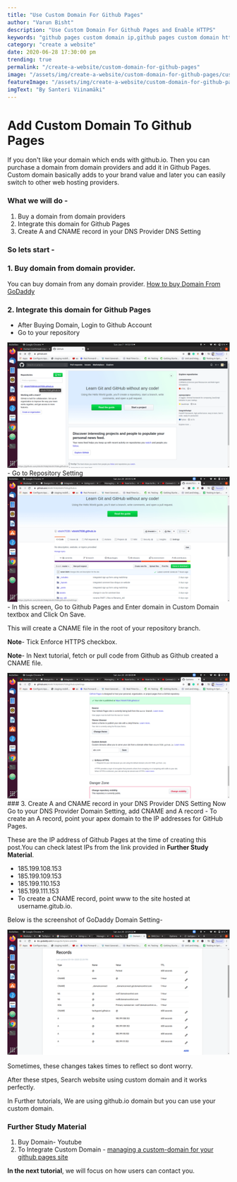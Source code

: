 ```yaml
---
title: "Use Custom Domain For Github Pages"
author: "Varun Bisht"
description: "Use Custom Domain For Github Pages and Enable HTTPS"
keywords: "github pages custom domain ip,github pages custom domain https,github pages custom domain godaddy,use your own domain name github pages,github pages custom domain name,github pages cname file"
category: "create a website"
date: 2020-06-28 17:30:00 pm
trending: true
permalink: "/create-a-website/custom-domain-for-github-pages"
image: "/assets/img/create-a-website/custom-domain-for-github-pages/custom_domain.jpg"
featureImage: "/assets/img/create-a-website/custom-domain-for-github-pages/custom_domain.jpg"
imgText: "By Santeri Viinamäki"
---
```

# Add Custom Domain To Github Pages

If you don't like your domain which ends with github.io. Then you can purchase a domain from domain providers and add it in Github Pages.
Custom domain basically adds to your brand value and later you can easily switch to other web hosting providers.

### What we will do -
1. Buy a domain from domain providers
2. Integrate this domain for Github Pages
3. Create A and CNAME record in your DNS Provider DNS Setting

### So lets start -

### 1. Buy domain from domain provider.
You can buy domain from any domain provider.
[How to buy Domain From GoDaddy](https://www.youtube.com/watch?v=ONyEEfNxHcQ "How to buy Domain From GoDaddy")

### 2. Integrate this domain for Github Pages
- After Buying Domain, Login to Github Account
- Go to your repository
<div class="imgCont">
  <img alt="Github Repository Option" title="Github Repository Option" src="/assets/img/create-a-website/custom-domain-for-github-pages/repository_option.png" />
</div>
- Go to Repository Setting
<div class="imgCont">
  <img alt="Github Repository Setting Option" title="Github Repository Setting Option" src="/assets/img/create-a-website/custom-domain-for-github-pages/repository_setting_option.png" />
</div>
- In this screen, Go to Github Pages and Enter domain in Custom Domain textbox and Click On Save.

   This will create a CNAME file in the root of your repository branch.

   **Note**- Tick Enforce HTTPS checkbox.

   **Note**- In Next tutorial, fetch or pull code from Github as Github created a CNAME file.
<div class="imgCont">
  <img alt="Github Custom Domain Option" title="Github Custom Domain Option" src="/assets/img/create-a-website/custom-domain-for-github-pages/github_custom_domain.png" />
</div>
### 3. Create A and CNAME record in your DNS Provider DNS Setting
Now Go to your DNS Provider Domain Setting, add CNAME and A record
- To create an A record, point your apex domain to the IP addresses for GitHub Pages.

   These are the IP address of Github Pages at the time of creating this post.You can check latest IPs from the link provided in **Further Study Material**.
   - 185.199.108.153
   - 185.199.109.153
   - 185.199.110.153
   - 185.199.111.153
- To create a CNAME record, point www to the site hosted at username.gitub.io.

Below is the screenshot of GoDaddy Domain Setting-
<div class="imgCont">
  <img alt="GoDaddy Domain Setting" title="GoDaddy Domain Setting" src="/assets/img/create-a-website/custom-domain-for-github-pages/DomainSettings.png" />
</div>

Sometimes, these changes takes times to reflect so dont worry.

After these stpes, Search website using custom domain and it works perfectly.

In Further tutorials, We are using github.io domain but you can use your custom domain.

### Further Study Material
1. Buy Domain- Youtube
2. To Integrate Custom Domain - [managing a custom-domain for your github pages site](https://help.github.com/en/github/working-with-github-pages/managing-a-custom-domain-for-your-github-pages-site "managing-a-custom-domain-for-your-github-pages-site")

**In the next tutorial**, we will focus on how users can contact you.
